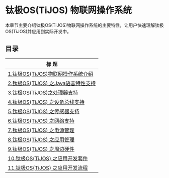 # 钛极OS(TiJOS) 物联网操作系统

本章节主要介绍钛极OS(TiJOS)物联网操作系统的主要特性，让用户快速理解钛极OS(TiJOS)并应用到实际开发中。

## 目录

| 标 题                                                        |
| ------------------------------------------------------------ |
| [1.钛极OS(TiJOS)物联网操作系统介绍](1.tijos_introduction.md) |
| [2.钛极OS(TiJOS) 之Java语言特性支持](2.tijos_javaspec.md)    |
| [3.钛极OS(TiJOS)之处理器支持](3.tijos_cpu.md)                |
| [4.钛极OS(TiJOS) 之设备总线支持](4.tijos_peripherals.md)     |
| [5.钛极OS(TiJOS) 之传感器支持](5.tijos_driverstore.md)       |
| [6.钛极OS(TiJOS) 之网络支持](6.tijos_network.md)             |
| [7.钛极OS(TiJOS) 之电源管理](7.tijos_power.md)               |
| [8.钛极OS(TiJOS) 之应用管理](8.tijos_appcenter.md)           |
| [9.钛极OS(TiJOS) 之周边硬件](9.tijos_tikitboard.md)          |
| [10.钛极OS(TiJOS) 之应用开发套件](10.tijos_appsuite.md)      |
| [11.钛极OS(TiJOS) 之应用开发流程](11.tijos_devprocess.md)    |
